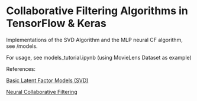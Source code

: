 # Collaborative Filtering Algorithms in TensorFlow & Keras

Implementations of the SVD Algorithm and the MLP neural CF algorithm, see /models.

For usage, see models_tutorial.ipynb (using MovieLens Dataset as example)

References:

[Basic Latent Factor Models (SVD)](http://www.cs.rochester.edu/twiki/pub/Main/HarpSeminar/Factorization_Meets_the_Neighborhood-_a_Multifaceted_Collaborative_Filtering_Model.pdf)

[Neural Collaborative Filtering](https://arxiv.org/pdf/1708.05031.pdf)



